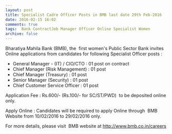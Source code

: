 ```yaml
---
layout: post
title: Specialist Cadre Officer Posts in BMB last date 29th Feb-2016   
date: 2016-02-15 16:02
comments: true
tags:  Bank ContractJob Manager Officer Online Specialist Women 
archive: false
---
```

Bharatiya Mahila Bank (BMB), the  first women's Public Sector Bank invites Online applications from candidates for following Specialist Officer posts :

- General Manager - (IT) / CIO/CTO : 01 post on contract
- Chief Manager (Risk Management) : 01 post
- Chief Manager (Treasury) : 01 post
- Senior Manager (Security) : 01 post
- Chief Customer Service Officer : 01 post

Application Fee : Rs.600/- (Rs.100/- for SC/ST/PWD)  to be deposited online only.

Apply Online : Candidates will be required to apply Online through  BMB Website from 10/02/2016 to 29/02/2016 only. 

For more details, please visit  BMB website at <http://www.bmb.co.in/careers>



